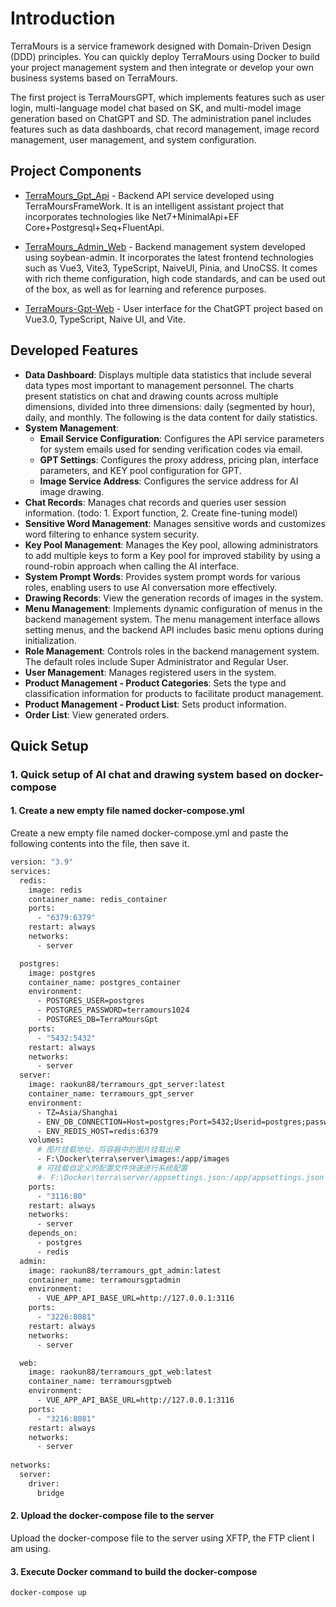 # Introduction

TerraMours is a service framework designed with Domain-Driven Design (DDD) principles. You can quickly deploy TerraMours using Docker to build your project management system and then integrate or develop your own business systems based on TerraMours.

The first project is TerraMoursGPT, which implements features such as user login, multi-language model chat based on SK, and multi-model image generation based on ChatGPT and SD. The administration panel includes features such as data dashboards, chat record management, image record management, user management, and system configuration.

## Project Components

* [TerraMours_Gpt_Api](https://github.com/TerraMours/TerraMours_Gpt_Api) - Backend API service developed using TerraMoursFrameWork. It is an intelligent assistant project that incorporates technologies like Net7+MinimalApi+EF Core+Postgresql+Seq+FluentApi.

* [TerraMours_Admin_Web](https://github.com/TerraMours/TerraMours_Admin_Web) - Backend management system developed using soybean-admin. It incorporates the latest frontend technologies such as Vue3, Vite3, TypeScript, NaiveUI, Pinia, and UnoCSS. It comes with rich theme configuration, high code standards, and can be used out of the box, as well as for learning and reference purposes.

* [TerraMours-Gpt-Web](https://github.com/TerraMours/TerraMours_Gpt_Web) - User interface for the ChatGPT project based on Vue3.0, TypeScript, Naive UI, and Vite.
## Developed Features
- **Data Dashboard**: Displays multiple data statistics that include several data types most important to management personnel. The charts present statistics on chat and drawing counts across multiple dimensions, divided into three dimensions: daily (segmented by hour), daily, and monthly. The following is the data content for daily statistics.
- **System Management**:
    - **Email Service Configuration**: Configures the API service parameters for system emails used for sending verification codes via email.
    - **GPT Settings**: Configures the proxy address, pricing plan, interface parameters, and KEY pool configuration for GPT.
    - **Image Service Address**: Configures the service address for AI image drawing.
- **Chat Records**: Manages chat records and queries user session information. (todo: 1. Export function, 2. Create fine-tuning model)
- **Sensitive Word Management**: Manages sensitive words and customizes word filtering to enhance system security.
- **Key Pool Management**: Manages the Key pool, allowing administrators to add multiple keys to form a Key pool for improved stability by using a round-robin approach when calling the AI interface.
- **System Prompt Words**: Provides system prompt words for various roles, enabling users to use AI conversation more effectively.
- **Drawing Records**: View the generation records of images in the system.
- **Menu Management**: Implements dynamic configuration of menus in the backend management system. The menu management interface allows setting menus, and the backend API includes basic menu options during initialization.
- **Role Management**: Controls roles in the backend management system. The default roles include Super Administrator and Regular User.
- **User Management**: Manages registered users in the system.
- **Product Management - Product Categories**: Sets the type and classification information for products to facilitate product management.
- **Product Management - Product List**: Sets product information.
- **Order List**: View generated orders.

## Quick Setup

### 1. Quick setup of AI chat and drawing system based on docker-compose

#### 1. Create a new empty file named docker-compose.yml

Create a new empty file named docker-compose.yml and paste the following contents into the file, then save it.

```dockerfile
version: "3.9"
services:
  redis:
    image: redis
    container_name: redis_container
    ports:
      - "6379:6379"
    restart: always
    networks:
      - server

  postgres:
    image: postgres
    container_name: postgres_container
    environment:
      - POSTGRES_USER=postgres
      - POSTGRES_PASSWORD=terramours1024
      - POSTGRES_DB=TerraMoursGpt
    ports:
      - "5432:5432"
    restart: always
    networks:
      - server
  server:
    image: raokun88/terramours_gpt_server:latest
    container_name: terramours_gpt_server
    environment:
      - TZ=Asia/Shanghai
      - ENV_DB_CONNECTION=Host=postgres;Port=5432;Userid=postgres;password=terramours1024;Database=TerraMoursGpt;
      - ENV_REDIS_HOST=redis:6379
    volumes:
      # 图片挂载地址，将容器中的图片挂载出来
      - F:\Docker\terra\server\images:/app/images
      # 可挂载自定义的配置文件快速进行系统配置
      #- F:\Docker\terra\server/appsettings.json:/app/appsettings.json
    ports:
      - "3116:80"
    restart: always
    networks:
      - server
    depends_on:
      - postgres
      - redis
  admin:
    image: raokun88/terramours_gpt_admin:latest
    container_name: terramoursgptadmin
    environment:
      - VUE_APP_API_BASE_URL=http://127.0.0.1:3116
    ports:
      - "3226:8081"
    restart: always
    networks:
      - server

  web:
    image: raokun88/terramours_gpt_web:latest
    container_name: terramoursgptweb
    environment:
      - VUE_APP_API_BASE_URL=http://127.0.0.1:3116
    ports:
      - "3216:8081"
    restart: always
    networks:
      - server
    
networks:
  server:
    driver:
      bridge

```

#### 2. Upload the docker-compose file to the server

Upload the docker-compose file to the server using XFTP, the FTP client I am using.

#### 3. Execute Docker command to build the docker-compose

```shell
docker-compose up
```